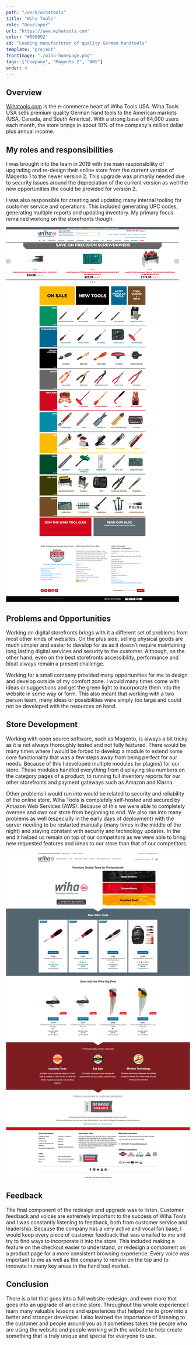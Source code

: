 ```yaml
---
path: "/work/wihatools"
title: "Wiha Tools"
role: "Developer"
url: "https://www.wihatools.com"
color: "#006892"
sd: "Leading manufacturer of quality German handtools"
template: "project"
frontImage: "./wiha-homepage.png"
tags: ["Company", "Magento 2", "AWS"]
order: 4
---
```


## Overview

[Wihatools.com](https://wihatools.com) is the e-commerce heart of Wiha Tools USA. Wiha Tools USA sells premium quality German hand tools to the American markets (USA, Canada, and South America). With a strong base of 64,000 users each month, the store brings in about 10% of the company's million dollar plus annual income.

## My roles and responsibilities

I was brought into the team in 2019 with the main responsibility of upgrading and re-design their online store from the current version of Magento 1 to the newer version 2. This upgrade was primarily needed due to security issues around the depreciation of the current version as well the new opportunities the could be provided for version 2.

I was also responsible for creating and updating many internal tooling for customer service and operations. This included generating UPC codes, generating multiple reports and updating inventory. My primary focus remained working on the storefronts though.

![Original version of wihatools.com running on Magento 1](./wihatools-original.png)

## Problems and Opportunities

Working on digital storefronts brings with it a different set of problems from most other kinds of websites. On the plus side, selling physical goods are much simpler and easier to develop for as as it doesn’t require maintaining long lasting digital services and security to the customer. Although, on the other hand, even on the best storefronts accessibility, performance and bloat always remain a present challenge.

Working for a small company provided many opportunities for me to design and develop outside of my comfort zone. I would many times come with ideas or suggestions and get the green light to incorporate them into the website in some way or form. This also meant that working with a two person team, many ideas or possibilities were simply too large and could not be developed with the resources on hand.

## Store Development

Working with open source software, such as Magento, is always a bit tricky as it is not always thoroughly tested and not fully featured. There would be many times where I would be forced to develop a module to extend some core functionality that was a few steps away from being perfect for our needs. Because of this I developed multiple modules (or plugins) for our store. These modules handled everything from displaying sku numbers on the category pages of a product, to running full inventory reports for our other storefronts and payment gateways such as Amazon and Klarna.

Other problems I would run into would be related to security and reliability of the online store. Wiha Tools is completely self-hosted and secured by Amazon Web Services (AWS). Because of this we were able to completely oversee and own our store from beginning to end. We also ran into many problems as well (especially in the early days of deployment) with the server needing to be restarted manually (many times in the middle of the night) and staying constant with security and technology updates. In the end it helped us remain on top of our competitors as we were able to bring new requested features and ideas to our store than that of our competitors.

![Current version of wihatools.com running on Magento 2](./wihatools-current.png)

## Feedback

The final component of the redesign and upgrade was to listen. Customer feedback and voices are extremely important to the success of Wiha Tools and I was constantly listening to feedback, both from customer service and leadership. Because the company has a very active and vocal fan base, I would keep every piece of customer feedback that was emailed to me and try to find ways to incorporate it into the store. This included making a feature on the checkout easier to understand, or redesign a component on a product page for a more consistent browsing experience. Every voice was important to me as well as the company to remain on the top and to innovate in many key areas in the hand tool market.

## Conclusion

There is a lot that goes into a full website redesign, and even more that goes into an upgrade of an online store. Throughout this whole experience I learn many valuable lessons and experiences that helped me to grow into a better and stronger developer. I also learned the importance of listening to the customer and people around you as it sometimes takes the people who are using the website and people working with the website to help create something that is truly unique and special for everyone to use.
